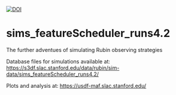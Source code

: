 [![DOI](https://zenodo.org/badge/888639845.svg)](https://doi.org/10.5281/zenodo.14847370)

# sims_featureScheduler_runs4.2
The further adventues of simulating Rubin observing strategies

Database files for simulations available at:  https://s3df.slac.stanford.edu/data/rubin/sim-data/sims_featureScheduler_runs4.2/

Plots and analysis at: https://usdf-maf.slac.stanford.edu/

